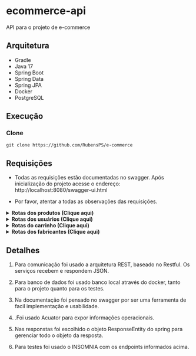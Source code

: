 

# ecommerce-api

API para o projeto de e-commerce


## Arquitetura

* Gradle
* Java 17
* Spring Boot
* Spring Data
* Spring JPA
* Docker
* PostgreSQL

## Execução

### Clone

```console
git clone https://github.com/RubensPS/e-commerce
```



## Requisições
- Todas as requisições estão documentadas no swagger. Após inicialização do projeto acesse o endereço: http://localhost:8080/swagger-ui.html

- Por favor, atentar a todas as observações das requisições.


<details><summary><b>Rotas dos produtos (Clique aqui)</b></summary>

> Utiliza-se o estilo RESTFull portanto todos os caminhos partem do path: **/produtos**

1. Caminho=/ , Metodo=**POST**
   ```
   Body:
   ```	
   ```json
   {
       "nome": "string",
       "descricao": "string",
       "valor": 20.00,
       "codigoBarra": "string",
       "nomeFabricante": "string",
       "peso": 0,
       "pesoUnidadeMedida": "string"
     }
   ```
2. caminho=*/alterar/{codigoBarra}*, Método=**POST**
   ```
   Body:
   ```	
   ```json
     {
       "nome": "string",
       "descricao": "string",
       "valor": 15.00,
       "codigoBarra": "string",
       "nomeFabricante": "string",
       "peso": 0,
       "pesoUnidadeMedida": "string"
     }
   ```
3. caminho=*/consultar/{codigoBarra}*, Método=**GET**
   ```
   Consulta um produto através do seu Código de Barra. 
   Retorna um JSON com as informações do produto.
   ```	
4. Caminho=/{codigoBarra}, Método=**DELETE**
   ```
   Deleta um determinado produto através do código de Barra.
   ```
5. Caminho=/, Método=**GET**
   ```
   Traz todos os produtos cadastrados na base de dados.
   ```
   
</details>

<details><summary><b>Rotas dos usuários (Clique aqui)</b></summary>

> Utiliza-se o estilo RESTFull portanto todos os caminhos partem do path: **/usuarios**

1. Caminho=/, Método=**POST**
    ```
    Body:
    ```
   ```json
   {
   "nomeUsuario" : "string",
   "password" : "string",
   "funcao" : "ADMIN",
   "nome" : "string",
   "dataNascimento" : "1984-04-23"
   }
   ```
2. Caminho=/, Método=**PATCH**
   ```
   Altera um usuario;
   ```
3. Caminho=/{id}, Método=**DELETE**
   ```
   Deleta um determinado usuário na base de dados a partir de seu ID.
   ```
4. Caminho=/consultarNome/{nomeUsuario}, Método=**GET**
   ```
   Consulta um usuário a partir do nome.
   ```
5. Caminho=/consultar/{id}, Método=**GET**
   ```
   Consulta um usuário a partir do id.
   ```
</details>


<details><summary><b>Rotas do carrinho (Clique aqui)</b></summary>

> Utiliza-se o estilo RESTFull portanto todos os caminhos partem do path: **/carrinho**

1. Caminho=/, Método=**POST**
    ```
    Cadastra um carrinho com produto;
    ```
    ```json
      {
        "usuarioId": 1,
        "produtoId": 2,
        "quantidade": 2
      }
    ```
2. Caminho=/usuario/{usuarioId}, Método=**GET**
   ```
   Obtem o carrinho de um usuario baseado no id. NENHUM BODY É NECESSÁRIO.
   ```
</details>

<details><summary><b>Rotas dos fabricantes (Clique aqui)</b></summary>

> Utiliza-se o estilo RESTFull portanto todos os caminhos partem do path: **/fabricantes**

1. Caminho=/, Método=**POST**
    ```
    Cadastra um fabricante;
    ```
    ```json
      {
        "nomeFabricante": "string"
      }
    ```
2. Caminho=/consultar/{nomeFabricante}, Método=**GET**
   ```
   Obtem o fabricante baseado no nome. NENHUM BODY É NECESSÁRIO.
   ```
3. Caminho=/, Método=**GET**
   ```
   Obtem todos os fabricantes.
   ```
4. Caminho=/{nomeFabricante}, Método=**DELETE**
   ```
   Deleta um fabricante considerando o nome. NENHUM BODY É NECESSÁRIO.
   ```
</details>




## Detalhes


1. Para comunicação foi usado a arquitetura REST, baseado no Restful. Os serviços recebem e respondem JSON.

2. Para banco de dados foi usado banco local através do docker, tanto para o projeto quanto para os testes.

3. Na documentação foi pensado no swagger por ser uma ferramenta de facil implementação e usabilidade.

4. .Foi usado Acuator para expor informações operacionais.

5. Nas responstas foi escolhido o objeto ResponseEntity do spring para gerenciar todo o objeto da resposta.

6. Para testes foi usado o INSOMNIA com os endpoints informados acima.

